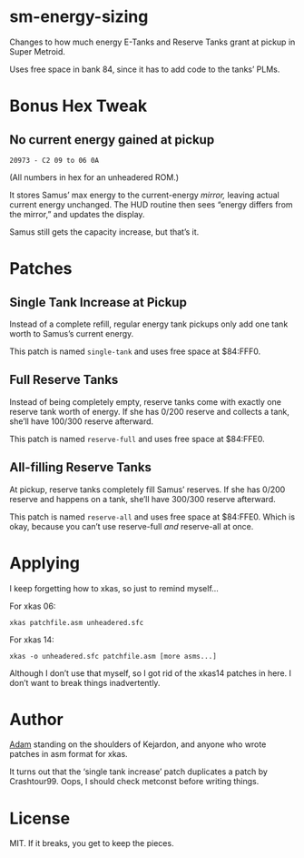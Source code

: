 # sm-energy-sizing

Changes to how much energy E-Tanks and Reserve Tanks grant at pickup in Super
Metroid.

Uses free space in bank 84, since it has to add code to the tanks’ PLMs.

# Bonus Hex Tweak

## No current energy gained at pickup

    20973 - C2 09 to 06 0A

(All numbers in hex for an unheadered ROM.)

It stores Samus’ max energy to the current-energy _mirror,_ leaving actual current energy unchanged.
The HUD routine then sees “energy differs from the mirror,” and updates the display.

Samus still gets the capacity increase, but that’s it.

# Patches

## Single Tank Increase at Pickup

Instead of a complete refill, regular energy tank pickups only add one tank worth to Samus’s current energy.

This patch is named `single-tank` and uses free space at $84:FFF0.

## Full Reserve Tanks

Instead of being completely empty, reserve tanks come with exactly one reserve tank worth of energy.
If she has 0/200 reserve and collects a tank, she’ll have 100/300 reserve afterward.

This patch is named `reserve-full` and uses free space at $84:FFE0.

## All-filling Reserve Tanks

At pickup, reserve tanks completely fill Samus’ reserves.
If she has 0/200 reserve and happens on a tank, she’ll have 300/300 reserve afterward.

This patch is named `reserve-all` and uses free space at $84:FFE0.
Which is okay, because you can’t use reserve-full _and_ reserve-all at once.

# Applying

I keep forgetting how to xkas, so just to remind myself…

For xkas 06:

    xkas patchfile.asm unheadered.sfc

For xkas 14:

    xkas -o unheadered.sfc patchfile.asm [more asms...]

Although I don’t use that myself, so I got rid of the xkas14 patches in here.
I don’t want to break things inadvertently.

# Author

[Adam](https://github.com/n00btube) standing on the shoulders of Kejardon,
and anyone who wrote patches in asm format for xkas.

It turns out that the ‘single tank increase’ patch duplicates a patch by
Crashtour99.  Oops, I should check metconst before writing things.

# License

MIT.  If it breaks, you get to keep the pieces.
